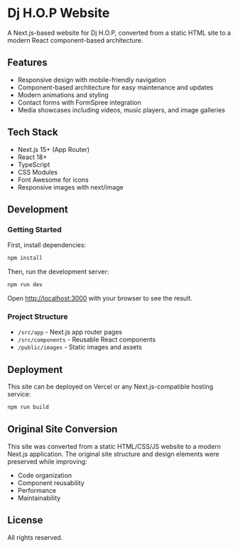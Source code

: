 # Dj H.O.P Website

A Next.js-based website for Dj H.O.P, converted from a static HTML site to a modern React component-based architecture.

## Features

- Responsive design with mobile-friendly navigation
- Component-based architecture for easy maintenance and updates
- Modern animations and styling
- Contact forms with FormSpree integration
- Media showcases including videos, music players, and image galleries

## Tech Stack

- Next.js 15+ (App Router)
- React 18+
- TypeScript
- CSS Modules
- Font Awesome for icons
- Responsive images with next/image

## Development

### Getting Started

First, install dependencies:

```bash
npm install
```

Then, run the development server:

```bash
npm run dev
```

Open [http://localhost:3000](http://localhost:3000) with your browser to see the result.

### Project Structure

- `/src/app` - Next.js app router pages
- `/src/components` - Reusable React components
- `/public/images` - Static images and assets

## Deployment

This site can be deployed on Vercel or any Next.js-compatible hosting service:

```bash
npm run build
```

## Original Site Conversion

This site was converted from a static HTML/CSS/JS website to a modern Next.js application. The original site structure and design elements were preserved while improving:

- Code organization
- Component reusability
- Performance
- Maintainability

## License

All rights reserved.